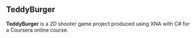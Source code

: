 ## TeddyBurger ##

**TeddyBurger** is a 2D shooter game project produced using XNA with C# for a Coursera online course.
